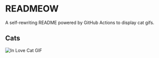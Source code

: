 # READMEOW

A self-rewriting README powered by GitHub Actions to display cat gifs.

## Cats

![In Love Cat GIF](https://media2.giphy.com/media/MDJ9IbxxvDUQM/200.gif?cid=9acd02daqbchwq415k7f2znhqfcd3x9qc8pnsg0pimjp9cls&ep=v1_gifs_search&rid=200.gif&ct=g)
